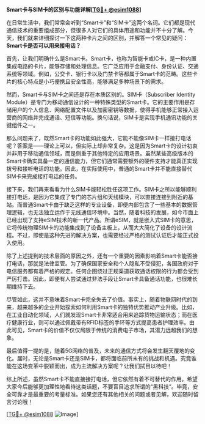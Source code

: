 **Smart卡与SIM卡的区别与功能详解[[TG💪+ @esim1088](https://t.me/s/esim1088)]**

在日常生活中，我们常常会听到“Smart卡”和“SIM卡”这两个名词。它们都是现代通信技术的重要组成部分，但很多人对它们的具体用途和功能并不十分了解。今天，我们就来详细探讨一下这两种卡片之间的区别，并解答一个常见的疑问：**Smart卡是否可以用来接电话？**

首先，让我们明确什么是Smart卡。Smart卡，也称为智能卡或IC卡，是一种内置集成电路的卡片，能够存储和处理信息。它广泛应用于金融支付、身份认证、交通系统等领域。例如，公交卡、银行卡以及门禁卡等都属于Smart卡的范畴。这些卡片的核心特点是小巧便携且安全性高，能够满足多种场景下的需求。

然而，Smart卡与SIM卡之间还是存在本质区别的。SIM卡（Subscriber Identity Module）是专门为移动通信设计的一种特殊类型的Smart卡。它的主要作用是存储用户的个人信息、网络配置文件以及加密密钥等数据，使得手机能够正常接入运营商的网络并完成通话、短信等功能。换句话说，SIM卡是实现手机通讯功能的关键组件之一。

那么问题来了，既然Smart卡的功能如此强大，它能不能像SIM卡一样接打电话呢？答案是——理论上可以，但实际上却非常复杂。这是因为Smart卡的设计初衷并非用于移动通信领域，而是侧重于其他特定的应用场景。虽然某些高级版本的Smart卡确实具备一定的通信能力，但它们通常需要额外的硬件支持才能真正实现拨号和接听电话的功能。因此，在实际使用中，普通的Smart卡并不能直接替代SIM卡来完成接打电话的任务。

接下来，我们再来看看为什么SIM卡能轻松胜任这项工作。SIM卡之所以能够顺利接打电话，是因为它集成了专门的芯片组和天线模块，可以直接连接到附近的基站。而普通Smart卡由于缺乏这样的专业设备，即便内部包含了一些基本的数据管理逻辑，也无法独立运作于无线通信环境中。当然，随着科技的发展，如今市面上已经出现了支持eSIM技术的新一代产品。所谓eSIM，就是嵌入式SIM卡的意思，它将传统物理SIM卡的功能集成到了设备主板上，从而大大简化了设备的设计流程。不过，即使是这种先进的解决方案，也需要经过严格的测试认证后才能正式投入使用。

除了上述提到的技术层面的原因之外，还有一个重要的因素影响着Smart卡能否接打电话，那就是法律监管。为了确保国家安全和个人隐私不受侵犯，各国政府对于电信服务都有着严格的规定。任何企图绕过正规渠道获取通话权限的行为都会受到严厉打击。因此，即便有人尝试通过非法手段让Smart卡具备通话功能，也很难长期维持下去。

尽管如此，这并不意味着Smart卡完全失去了价值。事实上，随着物联网时代的到来，越来越多的企业开始探索如何利用Smart卡的独特优势推动产业升级。比如，在工业自动化领域，人们就发现Smart卡非常适合用来追踪货物运输状态；而在医疗健康行业，则可以通过佩戴带有RFID标签的手环等方式提高患者护理效率。由此可见，Smart卡的价值不仅仅局限于传统的消费电子市场，其潜力远超我们的想象。

最后值得一提的是，随着5G网络的普及，未来的通信方式将会发生翻天覆地的变化。届时，无论是Smart卡还是SIM卡，都将面临前所未有的挑战和机遇。究竟谁能在这场变革中脱颖而出，成为主流解决方案呢？让我们拭目以待吧！

综上所述，虽然Smart卡不能直接接打电话，但它依然有着不可替代的作用。希望大家今后能够更加理性地看待这类话题，不要盲目追求所谓的“黑科技”。毕竟，安全可靠才是最重要的考量标准。如果您还有其他相关的问题或者见解，欢迎随时留言讨论哦！

[[TG💪+ @esim1088](https://t.me/s/esim1088) ![Image](https://i.postimg.cc/4NQfJmqS/Snipaste-2025-05-13-00-14-12.png)]